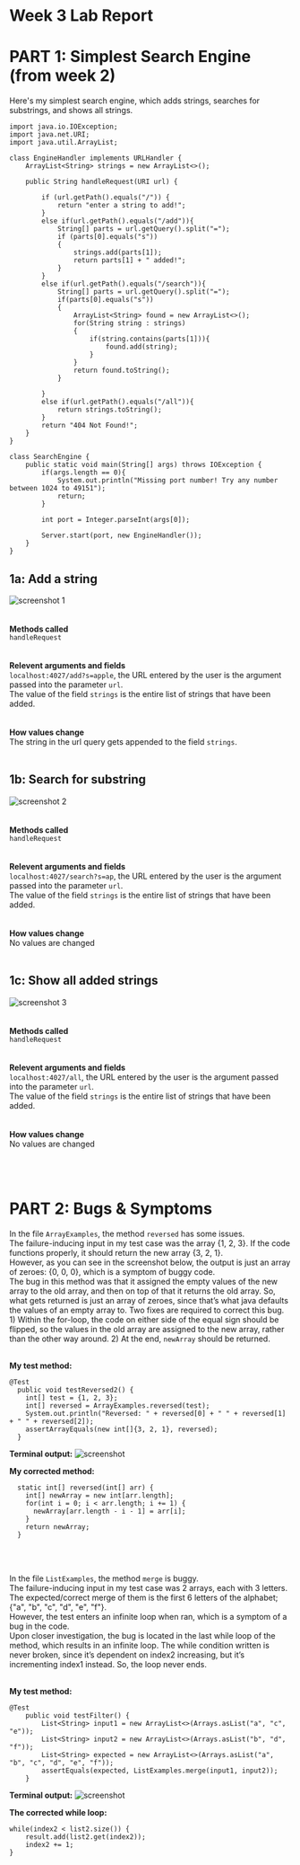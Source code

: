 # Week 3 Lab Report

# PART 1: Simplest Search Engine (from week 2) 

Here's my simplest search engine, which adds strings, searches for substrings, and shows all strings.

```
import java.io.IOException;
import java.net.URI;
import java.util.ArrayList;

class EngineHandler implements URLHandler {
    ArrayList<String> strings = new ArrayList<>();

    public String handleRequest(URI url) {
        
        if (url.getPath().equals("/")) {
            return "enter a string to add!";
        }
        else if(url.getPath().equals("/add")){
            String[] parts = url.getQuery().split("="); 
            if (parts[0].equals("s"))
            { 
                strings.add(parts[1]);
                return parts[1] + " added!";
            }
        } 
        else if(url.getPath().equals("/search")){
            String[] parts = url.getQuery().split("="); 
            if(parts[0].equals("s"))
            { 
                ArrayList<String> found = new ArrayList<>();
                for(String string : strings)
                {
                    if(string.contains(parts[1])){
                        found.add(string);
                    }
                }
                return found.toString();
            }

        }
        else if(url.getPath().equals("/all")){
            return strings.toString();
        }
        return "404 Not Found!";
    }
}

class SearchEngine {
    public static void main(String[] args) throws IOException {
        if(args.length == 0){
            System.out.println("Missing port number! Try any number between 1024 to 49151");
            return;
        }

        int port = Integer.parseInt(args[0]);

        Server.start(port, new EngineHandler());
    }
}
```

## 1a: Add a string  
![screenshot 1](screenshots/1.png)  
</br>  
**Methods called**  
`handleRequest`  
</br>  
**Relevent arguments and fields**  
`localhost:4027/add?s=apple`, the URL entered by the user is the argument passed into the parameter `url`.  
The value of the field `strings` is the entire list of strings that have been added.  
</br>  
**How values change**  
The string in the url query gets appended to the field `strings`.  
</br>  

## 1b: Search for substring  
![screenshot 2](screenshots/2.png)  
</br>  
**Methods called**  
`handleRequest`  
</br>  
**Relevent arguments and fields**  
`localhost:4027/search?s=ap`, the URL entered by the user is the argument passed into the parameter `url`.  
The value of the field `strings` is the entire list of strings that have been added.  
</br>  
**How values change**  
No values are changed  
</br>  

## 1c: Show all added strings  
![screenshot 3](screenshots/3.png)  
</br>  
**Methods called**  
`handleRequest`  
</br>  
**Relevent arguments and fields**  
`localhost:4027/all`, the URL entered by the user is the argument passed into the parameter `url`.  
The value of the field `strings` is the entire list of strings that have been added.  
</br>  
**How values change**  
No values are changed  
</br>  
</br>  

# PART 2: Bugs & Symptoms   
In the file `ArrayExamples`, the method `reversed` has some issues.  
The failure-inducing input in my test case was the array {1, 2, 3}. If the code functions properly, it should return the new array {3, 2, 1}.  
However, as you can see in the screenshot below, the output is just an array of zeroes: {0, 0, 0}, which is a symptom of buggy code.  
The bug in this method was that it assigned the empty values of the new array to the old array, and then on top of that it returns the old array. So, what gets returned is just an array of zeroes, since that’s what java defaults the values of an empty array to.
Two fixes are required to correct this bug. 1) Within the for-loop, the code on either side of the equal sign should be flipped, so the values in the old array are assigned to the new array, rather than the other way around. 2) At the end, `newArray` should be returned.  
</br>  

**My test method:**
```
@Test
  public void testReversed2() {
    int[] test = {1, 2, 3};
    int[] reversed = ArrayExamples.reversed(test);
    System.out.println("Reversed: " + reversed[0] + " " + reversed[1] + " " + reversed[2]);
    assertArrayEquals(new int[]{3, 2, 1}, reversed);
  }
```

**Terminal output:**
![screenshot](screenshots/reversedoutput.png)  

**My corrected method:**
```
  static int[] reversed(int[] arr) {
    int[] newArray = new int[arr.length];
    for(int i = 0; i < arr.length; i += 1) {
      newArray[arr.length - i - 1] = arr[i];
    }
    return newArray;
  }  
```  
  
</br>  
</br>  


In the file `ListExamples`, the method `merge` is buggy.  
The failure-inducing input in my test case was 2 arrays, each with 3 letters. The expected/correct merge of them is the first 6 letters of the alphabet; {"a", "b", "c", "d", "e", "f"}.  
However, the test enters an infinite loop when ran, which is a symptom of a bug in the code.  
Upon closer investigation, the bug is located in the last while loop of the method, which results in an infinite loop. The while condition written is never broken, since it’s dependent on index2 increasing, but it’s incrementing index1 instead. So, the loop never ends.  
</br>  

**My test method:**
```
@Test 
	public void testFilter() {
        List<String> input1 = new ArrayList<>(Arrays.asList("a", "c", "e"));
        List<String> input2 = new ArrayList<>(Arrays.asList("b", "d", "f"));
        List<String> expected = new ArrayList<>(Arrays.asList("a", "b", "c", "d", "e", "f"));
        assertEquals(expected, ListExamples.merge(input1, input2));
    }
```
**Terminal output:**
![screenshot](screenshots/reversedoutput.png)  

**The corrected while loop:**
```
while(index2 < list2.size()) {
    result.add(list2.get(index2));
    index2 += 1;
}
```